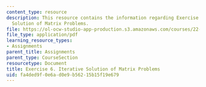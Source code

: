 ```yaml
---
content_type: resource
description: This resource contains the information regarding Exercise 6. Iterative
  Solution of Matrix Problems.
file: https://ol-ocw-studio-app-production.s3.amazonaws.com/courses/22-15-essential-numerical-methods-fall-2014/fa4ded9f0e6ad0e9b56215b15f19e679_MIT22_15F14_ex06.pdf
file_type: application/pdf
learning_resource_types:
- Assignments
parent_title: Assignments
parent_type: CourseSection
resourcetype: Document
title: Exercise 6. Iterative Solution of Matrix Problems
uid: fa4ded9f-0e6a-d0e9-b562-15b15f19e679
---
```

